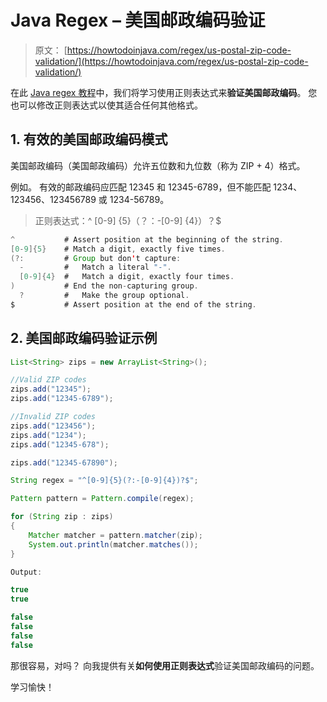 # Java Regex – 美国邮政编码验证

> 原文： [https://howtodoinjava.com/regex/us-postal-zip-code-validation/](https://howtodoinjava.com/regex/us-postal-zip-code-validation/)

在此 [Java regex 教程](https://howtodoinjava.com/java-regular-expression-tutorials/)中，我们将学习使用正则表达式来**验证美国邮政编码**。 您也可以修改正则表达式以使其适合任何其他格式。

## 1\. 有效的美国邮政编码模式

美国邮政编码（美国邮政编码）允许五位数和九位数（称为 ZIP + 4）格式。

例如。 有效的邮政编码应匹配 12345 和 12345-6789，但不能匹配 1234、123456、123456789 或 1234-56789。

> 正则表达式：^ [0-9] {5}（？：-[0-9] {4}）？$

```java
^           # Assert position at the beginning of the string.
[0-9]{5}    # Match a digit, exactly five times.
(?:         # Group but don't capture:
  -         #   Match a literal "-".
  [0-9]{4}  #   Match a digit, exactly four times.
)           # End the non-capturing group.
  ?         #   Make the group optional.
$           # Assert position at the end of the string.

```

## 2\. 美国邮政编码验证示例

```java
List<String> zips = new ArrayList<String>();

//Valid ZIP codes
zips.add("12345");  
zips.add("12345-6789");  

//Invalid ZIP codes
zips.add("123456");  
zips.add("1234");  
zips.add("12345-678");

zips.add("12345-67890");

String regex = "^[0-9]{5}(?:-[0-9]{4})?$";

Pattern pattern = Pattern.compile(regex);

for (String zip : zips)
{
	Matcher matcher = pattern.matcher(zip);
	System.out.println(matcher.matches());
}

Output:

true
true

false
false
false
false

```

那很容易，对吗？ 向我提供有关**如何使用正则表达式**验证美国邮政编码的问题。

学习愉快！